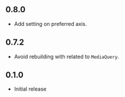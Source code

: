 ## 0.8.0
* Add setting on preferred axis.  

## 0.7.2
* Avoid rebuilding with related to `MediaQuery`. 

## 0.1.0
* Initial release
